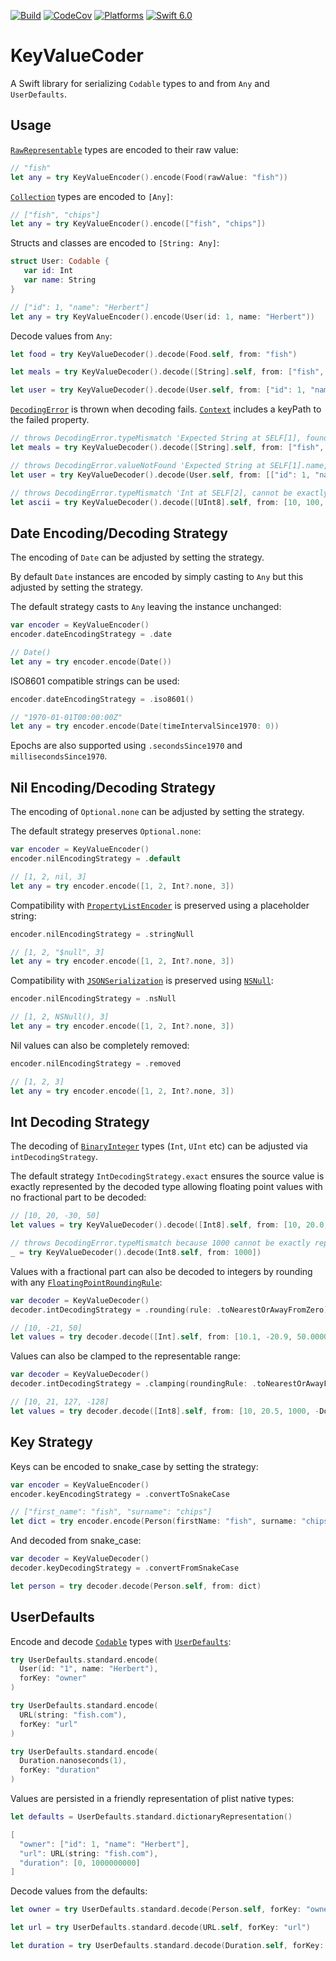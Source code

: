 [![Build](https://github.com/swhitty/KeyValueCoder/actions/workflows/build.yml/badge.svg)](https://github.com/swhitty/KeyValueCoder/actions/workflows/build.yml)
[![CodeCov](https://codecov.io/gh/swhitty/KeyValueCoder/branch/main/graphs/badge.svg)](https://codecov.io/gh/swhitty/KeyValueCoder/branch/main)
[![Platforms](https://img.shields.io/endpoint?url=https%3A%2F%2Fswiftpackageindex.com%2Fapi%2Fpackages%2Fswhitty%2FKeyValueCoder%2Fbadge%3Ftype%3Dplatforms)](https://swiftpackageindex.com/swhitty/KeyValueCoder)
[![Swift 6.0](https://img.shields.io/endpoint?url=https%3A%2F%2Fswiftpackageindex.com%2Fapi%2Fpackages%2Fswhitty%2FKeyValueCoder%2Fbadge%3Ftype%3Dswift-versions)](https://swiftpackageindex.com/swhitty/KeyValueCoder)

# KeyValueCoder
A Swift library for serializing `Codable` types to and from `Any` and `UserDefaults`.

## Usage

[`RawRepresentable`](https://developer.apple.com/documentation/swift/rawrepresentable) types are encoded to their raw value:

```swift
// "fish"
let any = try KeyValueEncoder().encode(Food(rawValue: "fish"))
```

[`Collection`](https://developer.apple.com/documentation/swift/collection) types are encoded to `[Any]`:

```swift
// ["fish", "chips"]
let any = try KeyValueEncoder().encode(["fish", "chips"])
```

Structs and classes are encoded to `[String: Any]`:

```swift
struct User: Codable {
   var id: Int
   var name: String
}

// ["id": 1, "name": "Herbert"]
let any = try KeyValueEncoder().encode(User(id: 1, name: "Herbert"))
```

Decode values from `Any`:

```swift
let food = try KeyValueDecoder().decode(Food.self, from: "fish")

let meals = try KeyValueDecoder().decode([String].self, from: ["fish", "chips"])

let user = try KeyValueDecoder().decode(User.self, from: ["id": 1, "name": "Herbert"])
```

[`DecodingError`](https://developer.apple.com/documentation/swift/decodingerror) is thrown when decoding fails. [`Context`](https://developer.apple.com/documentation/swift/decodingerror/context) includes a keyPath to the failed property.

```swift
// throws DecodingError.typeMismatch 'Expected String at SELF[1], found Int'
let meals = try KeyValueDecoder().decode([String].self, from: ["fish", 1])

// throws DecodingError.valueNotFound 'Expected String at SELF[1].name, found nil'
let user = try KeyValueDecoder().decode(User.self, from: [["id": 1, "name": "Herbert"], ["id:" 2])

// throws DecodingError.typeMismatch 'Int at SELF[2], cannot be exactly represented by UInt8'
let ascii = try KeyValueDecoder().decode([UInt8].self, from: [10, 100, 1000])
```


## Date Encoding/Decoding Strategy

The encoding of `Date` can be adjusted by setting the strategy.  

By default `Date` instances are encoded by simply casting to `Any` but this adjusted by setting the strategy.  

The default strategy casts to `Any` leaving the instance unchanged:

```swift
var encoder = KeyValueEncoder()
encoder.dateEncodingStrategy = .date

// Date()
let any = try encoder.encode(Date())
```

ISO8601 compatible strings can be used:

```swift
encoder.dateEncodingStrategy = .iso8601()

// "1970-01-01T00:00:00Z"
let any = try encoder.encode(Date(timeIntervalSince1970: 0))
```

Epochs are also supported using `.secondsSince1970` and `millisecondsSince1970`.

## Nil Encoding/Decoding Strategy

The encoding of `Optional.none` can be adjusted by setting the strategy.  

The default strategy preserves `Optional.none`:

```swift
var encoder = KeyValueEncoder()
encoder.nilEncodingStrategy = .default

// [1, 2, nil, 3]
let any = try encoder.encode([1, 2, Int?.none, 3])
```

Compatibility with [`PropertyListEncoder`](https://developer.apple.com/documentation/foundation/propertylistencoder) is preserved using a placeholder string:

```swift
encoder.nilEncodingStrategy = .stringNull

// [1, 2, "$null", 3]
let any = try encoder.encode([1, 2, Int?.none, 3])
```

Compatibility with [`JSONSerialization`](https://developer.apple.com/documentation/foundation/jsonserialization) is preserved using [`NSNull`](https://developer.apple.com/documentation/foundation/nsnull):

```swift
encoder.nilEncodingStrategy = .nsNull

// [1, 2, NSNull(), 3]
let any = try encoder.encode([1, 2, Int?.none, 3])
```

Nil values can also be completely removed:

```swift
encoder.nilEncodingStrategy = .removed

// [1, 2, 3]
let any = try encoder.encode([1, 2, Int?.none, 3])
```

## Int Decoding Strategy

The decoding of [`BinaryInteger`](https://developer.apple.com/documentation/swift/binaryinteger) types (`Int`, `UInt` etc) can be adjusted via `intDecodingStrategy`.

The default strategy `IntDecodingStrategy.exact` ensures the source value is exactly represented by the decoded type allowing floating point values with no fractional part to be decoded:

```swift
// [10, 20, -30, 50]
let values = try KeyValueDecoder().decode([Int8].self, from: [10, 20.0, -30.0, Int64(50)])

// throws DecodingError.typeMismatch because 1000 cannot be exactly represented by Int8
_ = try KeyValueDecoder().decode(Int8.self, from: 1000])
```

Values with a fractional part can also be decoded to integers by rounding with any [`FloatingPointRoundingRule`](https://developer.apple.com/documentation/swift/floatingpointroundingrule):

```swift
var decoder = KeyValueDecoder()
decoder.intDecodingStrategy = .rounding(rule: .toNearestOrAwayFromZero)

// [10, -21, 50]
let values = try decoder.decode([Int].self, from: [10.1, -20.9, 50.00001]),
```

Values can also be clamped to the representable range:

```swift
var decoder = KeyValueDecoder()
decoder.intDecodingStrategy = .clamping(roundingRule: .toNearestOrAwayFromZero)

// [10, 21, 127, -128]
let values = try decoder.decode([Int8].self, from: [10, 20.5, 1000, -Double.infinity])
```

## Key Strategy

Keys can be encoded to snake_case by setting the strategy:

```swift
var encoder = KeyValueEncoder()
encoder.keyEncodingStrategy = .convertToSnakeCase

// ["first_name": "fish", "surname": "chips"]
let dict = try encoder.encode(Person(firstName: "fish", surname: "chips))
```

And decoded from snake_case:

```swift
var decoder = KeyValueDecoder()
decoder.keyDecodingStrategy = .convertFromSnakeCase

let person = try decoder.decode(Person.self, from: dict)
```

## UserDefaults
Encode and decode [`Codable`](https://developer.apple.com/documentation/swift/codable) types with [`UserDefaults`](https://developer.apple.com/documentation/foundation/userdefaults):

```swift
try UserDefaults.standard.encode(
  User(id: "1", name: "Herbert"), 
  forKey: "owner"
)

try UserDefaults.standard.encode(
  URL(string: "fish.com"), 
  forKey: "url"
)

try UserDefaults.standard.encode(
  Duration.nanoseconds(1), 
  forKey: "duration"
)
```

Values are persisted in a friendly representation of plist native types:

```swift
let defaults = UserDefaults.standard.dictionaryRepresentation()

[
  "owner": ["id": 1, "name": "Herbert"],
  "url": URL(string: "fish.com"),
  "duration": [0, 1000000000]
]
```

Decode values from the defaults:

```swift
let owner = try UserDefaults.standard.decode(Person.self, forKey: "owner")

let url = try UserDefaults.standard.decode(URL.self, forKey: "url") 

let duration = try UserDefaults.standard.decode(Duration.self, forKey: "duration")
```
